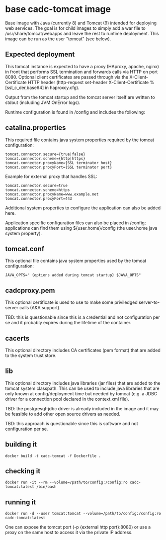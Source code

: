 # base cadc-tomcat image

Base image with Java (currently 8) and Tomcat (9) intended for deploying web services. The goal is for child 
images to simply add a war file to /usr/share/tomcat/webapps and leave the rest to runtime deployment. This 
image can be run as the user "tomcat" (see below).

## Expected deployment
This tomcat instance is expected to have a proxy (HAproxy, apache, nginx) in front that performs
SSL termination and forwards calls via HTTP on port 8080. Optional client certificates are passed through 
via the X-Client-Certificate HTTP header (http-request set-header X-Client-Certificate %[ssl_c_der,base64]
in haproxcy.cfg).

Output from the tomcat startup and the tomcat server itself are written to stdout (including JVM OnError
logs).

Runtime configuration is found in /config and includes the following:

## catalina.properties
This required file contains java system properties required by the tomcat configuration:

```
tomcat.connector.secure={true|false}
tomcat.connector.scheme={http|https}
tomcat.connector.proxyName={SSL terminator host}
tomcat.connector.proxyPort={SSL terminator port}
```
Example for external proxy that handles SSL:
```
tomcat.connector.secure=true
tomcat.connector.scheme=https
tomcat.connector.proxyName=www.example.net
tomcat.connector.proxyPort=443
```

Additional system properties to configure the application can also be added here.

Application specific configuration files can also be placed in /config; applications can find them 
using ${user.home}/config (the user.home java system property).

## tomcat.conf
This optional file contains java system properties used by the tomcat configuration:

```
JAVA_OPTS=" {options added during tomcat startup} $JAVA_OPTS"
```

## cadcproxy.pem 
This optional certificate is used to use to make some priviledged server-to-server calls (A&A support).

TBD: this is questionable since this is a credential and not configuration per se and it probably expires 
during the lifetime of the container.

## cacerts
This optional directory includes CA certificates (pem format) that are added to the system trust store.

## lib
This optional directory includes java libraries (jar files) that are added to the tomcat system classpath. This can be used
to include java libraries that are only known at config/deployment time but needed by tomcat (e.g. a JDBC driver for a connection pool declared in the context.xml file).

TBD: the postgresql-jdbc driver is already included in the image and it may be feasible to add other open source drivers as needed.

TBD: this approach is questionable since this is software and not configuration per se.

## building it
```
docker build -t cadc-tomcat -f Dockerfile .
```

## checking it
```
docker run -it --rm --volume=/path/to/config:/config:ro cadc-tomcat:latest /bin/bash
```

## running it
```
docker run -d --user tomcat:tomcat --volume=/path/to/config:/config:ro cadc-tomcat:latest
```

One can expose the tomcat port (-p {external http port}:8080) or use a proxy on the same host to access it via 
the private IP address. 

